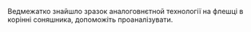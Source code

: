 Ведмежатко знайшло зразок аналоговнєтной технології на флешці в корінні соняшника, допоможіть проаналізувати.

